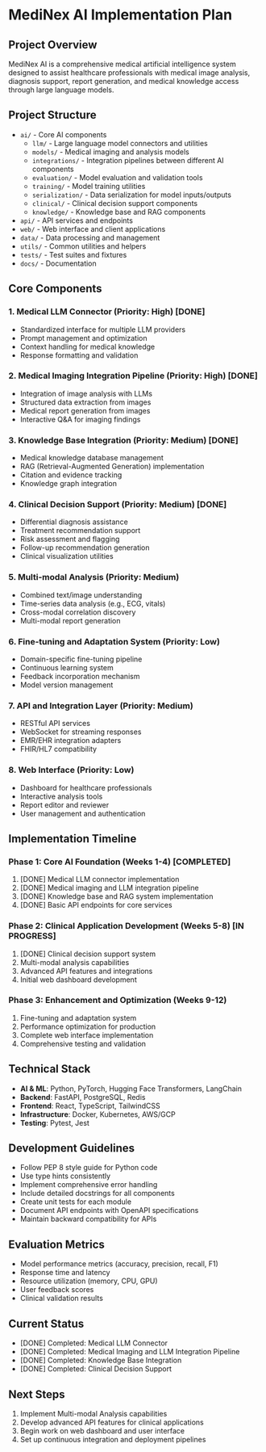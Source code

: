 # MediNex AI Implementation Plan

## Project Overview
MediNex AI is a comprehensive medical artificial intelligence system designed to assist healthcare professionals with medical image analysis, diagnosis support, report generation, and medical knowledge access through large language models.

## Project Structure
- `ai/` - Core AI components
  - `llm/` - Large language model connectors and utilities
  - `models/` - Medical imaging and analysis models
  - `integrations/` - Integration pipelines between different AI components
  - `evaluation/` - Model evaluation and validation tools
  - `training/` - Model training utilities
  - `serialization/` - Data serialization for model inputs/outputs
  - `clinical/` - Clinical decision support components
  - `knowledge/` - Knowledge base and RAG components
- `api/` - API services and endpoints
- `web/` - Web interface and client applications
- `data/` - Data processing and management
- `utils/` - Common utilities and helpers
- `tests/` - Test suites and fixtures
- `docs/` - Documentation

## Core Components

### 1. Medical LLM Connector (Priority: High) [DONE]
- Standardized interface for multiple LLM providers
- Prompt management and optimization
- Context handling for medical knowledge
- Response formatting and validation

### 2. Medical Imaging Integration Pipeline (Priority: High) [DONE]
- Integration of image analysis with LLMs
- Structured data extraction from images
- Medical report generation from images
- Interactive Q&A for imaging findings

### 3. Knowledge Base Integration (Priority: Medium) [DONE]
- Medical knowledge database management
- RAG (Retrieval-Augmented Generation) implementation
- Citation and evidence tracking
- Knowledge graph integration

### 4. Clinical Decision Support (Priority: Medium) [DONE]
- Differential diagnosis assistance
- Treatment recommendation support
- Risk assessment and flagging
- Follow-up recommendation generation
- Clinical visualization utilities

### 5. Multi-modal Analysis (Priority: Medium)
- Combined text/image understanding
- Time-series data analysis (e.g., ECG, vitals)
- Cross-modal correlation discovery
- Multi-modal report generation

### 6. Fine-tuning and Adaptation System (Priority: Low)
- Domain-specific fine-tuning pipeline
- Continuous learning system
- Feedback incorporation mechanism
- Model version management

### 7. API and Integration Layer (Priority: Medium)
- RESTful API services
- WebSocket for streaming responses
- EMR/EHR integration adapters
- FHIR/HL7 compatibility

### 8. Web Interface (Priority: Low)
- Dashboard for healthcare professionals
- Interactive analysis tools
- Report editor and reviewer
- User management and authentication

## Implementation Timeline

### Phase 1: Core AI Foundation (Weeks 1-4) [COMPLETED]
1. [DONE] Medical LLM connector implementation
2. [DONE] Medical imaging and LLM integration pipeline 
3. [DONE] Knowledge base and RAG system implementation
4. [DONE] Basic API endpoints for core services

### Phase 2: Clinical Application Development (Weeks 5-8) [IN PROGRESS]
1. [DONE] Clinical decision support system
2. Multi-modal analysis capabilities
3. Advanced API features and integrations
4. Initial web dashboard development

### Phase 3: Enhancement and Optimization (Weeks 9-12)
1. Fine-tuning and adaptation system
2. Performance optimization for production
3. Complete web interface implementation
4. Comprehensive testing and validation

## Technical Stack
- **AI & ML**: Python, PyTorch, Hugging Face Transformers, LangChain
- **Backend**: FastAPI, PostgreSQL, Redis
- **Frontend**: React, TypeScript, TailwindCSS
- **Infrastructure**: Docker, Kubernetes, AWS/GCP
- **Testing**: Pytest, Jest

## Development Guidelines
- Follow PEP 8 style guide for Python code
- Use type hints consistently
- Implement comprehensive error handling
- Include detailed docstrings for all components
- Create unit tests for each module
- Document API endpoints with OpenAPI specifications
- Maintain backward compatibility for APIs

## Evaluation Metrics
- Model performance metrics (accuracy, precision, recall, F1)
- Response time and latency
- Resource utilization (memory, CPU, GPU)
- User feedback scores
- Clinical validation results

## Current Status
- [DONE] Completed: Medical LLM Connector
- [DONE] Completed: Medical Imaging and LLM Integration Pipeline
- [DONE] Completed: Knowledge Base Integration
- [DONE] Completed: Clinical Decision Support

## Next Steps
1. Implement Multi-modal Analysis capabilities
2. Develop advanced API features for clinical applications
3. Begin work on web dashboard and user interface
4. Set up continuous integration and deployment pipelines 